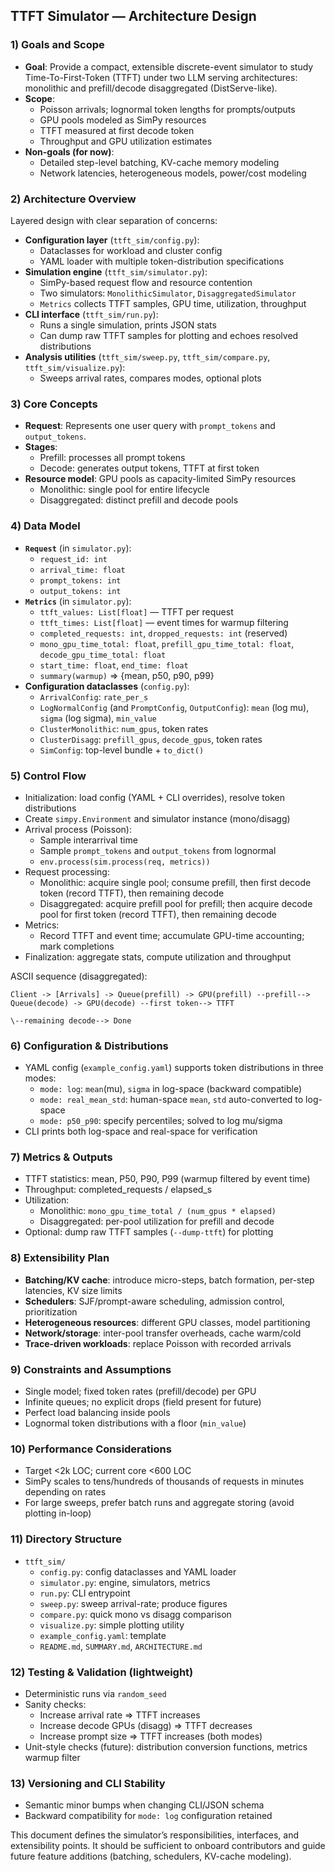## TTFT Simulator — Architecture Design

### 1) Goals and Scope
- **Goal**: Provide a compact, extensible discrete-event simulator to study Time-To-First-Token (TTFT) under two LLM serving architectures: monolithic and prefill/decode disaggregated (DistServe-like).
- **Scope**:
  - Poisson arrivals; lognormal token lengths for prompts/outputs
  - GPU pools modeled as SimPy resources
  - TTFT measured at first decode token
  - Throughput and GPU utilization estimates
- **Non-goals (for now)**:
  - Detailed step-level batching, KV-cache memory modeling
  - Network latencies, heterogeneous models, power/cost modeling

### 2) Architecture Overview
Layered design with clear separation of concerns:
- **Configuration layer** (`ttft_sim/config.py`):
  - Dataclasses for workload and cluster config
  - YAML loader with multiple token-distribution specifications
- **Simulation engine** (`ttft_sim/simulator.py`):
  - SimPy-based request flow and resource contention
  - Two simulators: `MonolithicSimulator`, `DisaggregatedSimulator`
  - `Metrics` collects TTFT samples, GPU time, utilization, throughput
- **CLI interface** (`ttft_sim/run.py`):
  - Runs a single simulation, prints JSON stats
  - Can dump raw TTFT samples for plotting and echoes resolved distributions
- **Analysis utilities** (`ttft_sim/sweep.py`, `ttft_sim/compare.py`, `ttft_sim/visualize.py`):
  - Sweeps arrival rates, compares modes, optional plots

### 3) Core Concepts
- **Request**: Represents one user query with `prompt_tokens` and `output_tokens`.
- **Stages**:
  - Prefill: processes all prompt tokens
  - Decode: generates output tokens, TTFT at first token
- **Resource model**: GPU pools as capacity-limited SimPy resources
  - Monolithic: single pool for entire lifecycle
  - Disaggregated: distinct prefill and decode pools

### 4) Data Model
- **`Request`** (in `simulator.py`):
  - `request_id: int`
  - `arrival_time: float`
  - `prompt_tokens: int`
  - `output_tokens: int`
- **`Metrics`** (in `simulator.py`):
  - `ttft_values: List[float]` — TTFT per request
  - `ttft_times: List[float]` — event times for warmup filtering
  - `completed_requests: int`, `dropped_requests: int` (reserved)
  - `mono_gpu_time_total: float`, `prefill_gpu_time_total: float`, `decode_gpu_time_total: float`
  - `start_time: float`, `end_time: float`
  - `summary(warmup)` ⇒ {mean, p50, p90, p99}
- **Configuration dataclasses** (`config.py`):
  - `ArrivalConfig`: `rate_per_s`
  - `LogNormalConfig` (and `PromptConfig`, `OutputConfig`): `mean` (log mu), `sigma` (log sigma), `min_value`
  - `ClusterMonolithic`: `num_gpus`, token rates
  - `ClusterDisagg`: `prefill_gpus`, `decode_gpus`, token rates
  - `SimConfig`: top-level bundle + `to_dict()`

### 5) Control Flow
- Initialization: load config (YAML + CLI overrides), resolve token distributions
- Create `simpy.Environment` and simulator instance (mono/disagg)
- Arrival process (Poisson):
  - Sample interarrival time
  - Sample `prompt_tokens` and `output_tokens` from lognormal
  - `env.process(sim.process(req, metrics))`
- Request processing:
  - Monolithic: acquire single pool; consume prefill, then first decode token (record TTFT), then remaining decode
  - Disaggregated: acquire prefill pool for prefill; then acquire decode pool for first token (record TTFT), then remaining decode
- Metrics:
  - Record TTFT and event time; accumulate GPU-time accounting; mark completions
- Finalization: aggregate stats, compute utilization and throughput

ASCII sequence (disaggregated):
```
Client -> [Arrivals] -> Queue(prefill) -> GPU(prefill) --prefill--> Queue(decode) -> GPU(decode) --first token--> TTFT
                                                                                           \--remaining decode--> Done
```

### 6) Configuration & Distributions
- YAML config (`example_config.yaml`) supports token distributions in three modes:
  - `mode: log`: `mean`(mu), `sigma` in log-space (backward compatible)
  - `mode: real_mean_std`: human-space `mean`, `std` auto-converted to log-space
  - `mode: p50_p90`: specify percentiles; solved to log mu/sigma
- CLI prints both log-space and real-space for verification

### 7) Metrics & Outputs
- TTFT statistics: mean, P50, P90, P99 (warmup filtered by event time)
- Throughput: completed_requests / elapsed_s
- Utilization:
  - Monolithic: `mono_gpu_time_total / (num_gpus * elapsed)`
  - Disaggregated: per-pool utilization for prefill and decode
- Optional: dump raw TTFT samples (`--dump-ttft`) for plotting

### 8) Extensibility Plan
- **Batching/KV cache**: introduce micro-steps, batch formation, per-step latencies, KV size limits
- **Schedulers**: SJF/prompt-aware scheduling, admission control, prioritization
- **Heterogeneous resources**: different GPU classes, model partitioning
- **Network/storage**: inter-pool transfer overheads, cache warm/cold
- **Trace-driven workloads**: replace Poisson with recorded arrivals

### 9) Constraints and Assumptions
- Single model; fixed token rates (prefill/decode) per GPU
- Infinite queues; no explicit drops (field present for future)
- Perfect load balancing inside pools
- Lognormal token distributions with a floor (`min_value`)

### 10) Performance Considerations
- Target <2k LOC; current core <600 LOC
- SimPy scales to tens/hundreds of thousands of requests in minutes depending on rates
- For large sweeps, prefer batch runs and aggregate storing (avoid plotting in-loop)

### 11) Directory Structure
- `ttft_sim/`
  - `config.py`: config dataclasses and YAML loader
  - `simulator.py`: engine, simulators, metrics
  - `run.py`: CLI entrypoint
  - `sweep.py`: sweep arrival-rate; produce figures
  - `compare.py`: quick mono vs disagg comparison
  - `visualize.py`: simple plotting utility
  - `example_config.yaml`: template
  - `README.md`, `SUMMARY.md`, `ARCHITECTURE.md`

### 12) Testing & Validation (lightweight)
- Deterministic runs via `random_seed`
- Sanity checks:
  - Increase arrival rate ⇒ TTFT increases
  - Increase decode GPUs (disagg) ⇒ TTFT decreases
  - Increase prompt size ⇒ TTFT increases (both modes)
- Unit-style checks (future): distribution conversion functions, metrics warmup filter

### 13) Versioning and CLI Stability
- Semantic minor bumps when changing CLI/JSON schema
- Backward compatibility for `mode: log` configuration retained

This document defines the simulator’s responsibilities, interfaces, and extensibility points. It should be sufficient to onboard contributors and guide future feature additions (batching, schedulers, KV-cache modeling).
